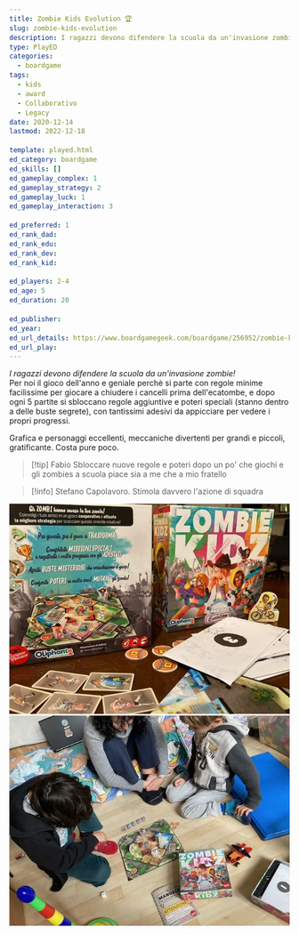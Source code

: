 ```yaml
---
title: Zombie Kids Evolution 🏆
slug: zombie-kids-evolution
description: I ragazzi devono difendere la scuola da un'invasione zombie!
type: PlayED
categories:
  - boardgame
tags:
  - kids
  - award
  - Collaborativo
  - Legacy
date: 2020-12-14
lastmod: 2022-12-18

template: played.html
ed_category: boardgame
ed_skills: []
ed_gameplay_complex: 1
ed_gameplay_strategy: 2
ed_gameplay_luck: 1
ed_gameplay_interaction: 3

ed_preferred: 1
ed_rank_dad: 
ed_rank_edu: 
ed_rank_dev: 
ed_rank_kid: 

ed_players: 2-4
ed_age: 5
ed_duration: 20

ed_publisher: 
ed_year: 
ed_url_details: https://www.boardgamegeek.com/boardgame/256952/zombie-kidz-evolution
ed_url_play: 
---
```


*I ragazzi devono difendere la scuola da un'invasione zombie!*  
Per noi il gioco dell'anno e geniale perchè si parte con regole minime facilissime per giocare a chiudere i cancelli prima dell'ecatombe, e dopo ogni 5 partite si sbloccano regole aggiuntive e poteri speciali (stanno dentro a delle buste segrete), con tantissimi adesivi da appicciare per vedere i propri progressi.

Grafica e personaggi eccellenti, meccaniche divertenti per grandi e piccoli, gratificante. Costa pure poco.

> [!tip] Fabio
> Sbloccare nuove regole e poteri dopo un po' che giochi e gli zombies a scuola piace sia a me che a mio fratello


> [!info] Stefano
> Capolavoro. Stimola davvero l'azione di squadra

![](../../assets/img/played/boardgame/zombie_kidz.webp)
![](../../assets/img/played/boardgame/zombie_kidz2.webp)
